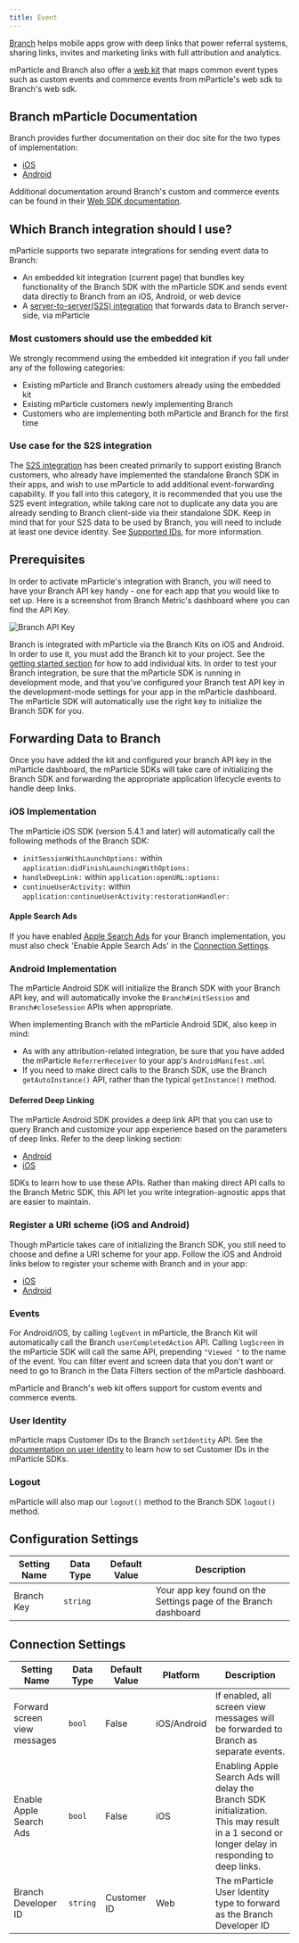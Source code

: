 ```yaml
---
title: Event
---
```


[Branch](https://branch.io/) helps mobile apps grow with deep links that power referral systems, sharing links, invites and marketing links with full attribution and analytics. 

mParticle and Branch also offer a [web kit](https://github.com/BranchMetrics/mparticle-javascript-integration-branch) that maps common event types such as custom events and commerce events from mParticle's web sdk to Branch's web sdk.

## Branch mParticle Documentation
Branch provides further documentation on their doc site for the two types of implementation:

* [iOS](https://docs.branch.io/apps/mparticle-ios-v7/) 
* [Android](https://docs.branch.io/apps/mparticle-android-v5/)

Additional documentation around Branch's custom and commerce events can be found in their [Web SDK documentation](https://help.branch.io/developers-hub/docs/web-full-reference).

## Which Branch integration should I use?

mParticle supports two separate integrations for sending event data to Branch:

* An embedded kit integration (current page) that bundles key functionality of the Branch SDK with the mParticle SDK and sends event data directly to Branch from an iOS, Android, or web device
* A [server-to-server(S2S) integration](/integrations/branch-metrics-server/event/) that forwards data to Branch server-side, via mParticle

### Most customers should use the embedded kit

We strongly recommend using the embedded kit integration if you fall under any of the following categories:

* Existing mParticle and Branch customers already using the embedded kit
* Existing mParticle customers newly implementing Branch
* Customers who are implementing both mParticle and Branch for the first time

### Use case for the S2S integration

The [S2S integration](/integrations/branch-metrics-server/event/) has been created primarily to support existing Branch customers, who already have implemented the standalone Branch SDK in their apps, and wish to use mParticle to add additional event-forwarding capability. If you fall into this category, it is recommended that you use the S2S event integration, while taking care not to duplicate any data you are already sending to Branch client-side via their standalone SDK. Keep in mind that for your S2S data to be used by Branch, you will need to include at least one device identity. See [Supported IDs](#supported-ids), for more information.

<!--

The second use case for the S2S integration concerns web data. Since the embedded kit only supports iOS and Android, you may wish to use the S2S integration to send web data to branch, even if you have already implemented the embedded kit.

Note that the only available identifier for Web Data is Customer ID, so for your web event data to be used by Branch, you must include a Customer ID and you also must be setting Customer ID in your embedded kit implementation so that the your web data can be successfully matched to a user by Branch. See the [User Identity](#user-identity) section of the embedded kit docs for more.
-->

## Prerequisites

In order to activate mParticle's integration with Branch, you will need to have your Branch API key handy - one for each app that you would like to set up. Here is a screenshot from Branch Metric's dashboard where you can find the API Key.

![Branch API Key](/images/branch-apikey.png)

Branch is integrated with mParticle via the Branch Kits on iOS and Android. In order to use it, you must add the Branch kit to your project. See the [getting started section](/developers/sdk/android/initialization/#kit-integrations) for how to add individual kits. In order to test your Branch integration, be sure that the mParticle SDK is running in development mode, and that you've configured your Branch test API key in the development-mode settings for your app in the mParticle dashboard. The mParticle SDK will automatically use the right key to initialize the Branch SDK for you.

## Forwarding Data to Branch

Once you have added the kit and configured your branch API key in the mParticle dashboard, the mParticle SDKs will take care of initializing the Branch SDK and forwarding the appropriate application lifecycle events to handle deep links.

### iOS Implementation

The mParticle iOS SDK (version 5.4.1 and later) will automatically call the following methods of the Branch SDK:

- `initSessionWithLaunchOptions:` within `application:didFinishLaunchingWithOptions:`
- `handleDeepLink:` within `application:openURL:options:`
- `continueUserActivity:` within `application:continueUserActivity:restorationHandler:`

#### Apple Search Ads

If you have enabled [Apple Search Ads](https://help.branch.io/using-branch/docs/apple-search-ads) for your Branch implementation, you must also check 'Enable Apple Search Ads' in the [Connection Settings](#connection-settings).

### Android Implementation

The mParticle Android SDK will initialize the Branch SDK with your Branch API key, and will automatically invoke the `Branch#initSession` and `Branch#closeSession` APIs when appropriate.

When implementing Branch with the mParticle Android SDK, also keep in mind:

 - As with any attribution-related integration, be sure that you have added the mParticle `ReferrerReceiver` to your app's `AndroidManifest.xml`
 - If you need to make direct calls to the Branch SDK, use the Branch `getAutoInstance()` API, rather than the typical `getInstance()` method.

#### Deferred Deep Linking

The mParticle Android SDK provides a deep link API that you can use to query Branch and customize your app experience based on the parameters of deep links. Refer to the deep linking section:

* [Android](/developers/sdk/android/kits/#deep-linking)
* [iOS](/developers/sdk/ios/kits/#deep-linking)

SDKs to learn how to use these APIs. Rather than making direct API calls to the Branch Metric SDK, this API let you write integration-agnostic apps that are easier to maintain.

### Register a URI scheme (iOS and Android)

Though mParticle takes care of initializing the Branch SDK, you still need to choose and define a URI scheme for your app. Follow the iOS and Android links below to register your scheme with Branch and in your app:

- [iOS](https://dev.branch.io/getting-started/sdk-integration-guide/guide/ios/#register-a-uri-scheme)
- [Android](https://docs.branch.io/apps/mparticle-android-v5/#configure-branch-enable-app-links)

### Events

For Android/iOS, by calling `logEvent` in mParticle, the Branch Kit will automatically call the Branch `userCompletedAction` API. Calling `logScreen` in the mParticle SDK will call the same API, prepending `"Viewed "` to the name of the event. You can filter event and screen data that you don't want or need to go to Branch in the Data Filters section of the mParticle dashboard.

mParticle and Branch's web kit offers support for custom events and commerce events.

### User Identity

mParticle maps Customer IDs to the Branch `setIdentity` API. See the [documentation on user identity](/developers/sdk/android/users/#identifying-users) to learn how to set Customer IDs in the mParticle SDKs.

### Logout

mParticle will also map our `logout()` method to the Branch SDK `logout()` method.


## Configuration Settings

| Setting Name |  Data Type    | Default Value  | Description |
| ---|---|---|---|
| Branch Key | `string` | <unset> | Your app key found on the Settings page of the Branch dashboard |


## Connection Settings

| Setting Name |  Data Type    | Default Value | Platform | Description |
| ---|---|---|---|---
| Forward screen view messages | `bool` | False | iOS/Android | If enabled, all screen view messages will be forwarded to Branch as separate events. |
| Enable Apple Search Ads | `bool` | False | iOS | Enabling Apple Search Ads will delay the Branch SDK initialization. This may result in a 1 second or longer delay in responding to deep links. |
Branch Developer ID | `string` | Customer ID | Web | The mParticle User Identity type to forward as the Branch Developer ID

